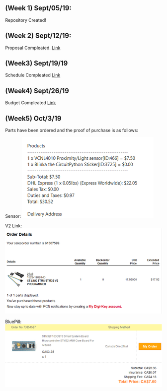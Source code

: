 (Week 1) Sept/05/19:
-----------
Repository Created!

(Week 2) Sept/12/19:
-----------
Proposal Compleated. [Link](https://github.com/asperham/Parts-Crib/blob/master/Documentation/ProjectProposal%20Colin%20LeDonne%20Parts%20Crib.pdf)

(Week3) Sept/19/19
------------
Schedule Compleated [Link](https://github.com/asperham/Parts-Crib/blob/master/Documentation/Colin%20Project%20Schedual.mpp)

(Week4) Sept/26/19
-----------
Budget Compleated [Link](https://github.com/asperham/Parts-Crib/blob/master/Documentation/Budget.xlsx)

(Week5) Oct/3/19
-----------
Parts have been ordered and the proof of purchase is as follows:

Sensor:
![Image of Sensor](https://github.com/asperham/Parts-Crib/blob/master/Images/Sensor.png)

V2 Link:
![Image of V2 link](https://github.com/asperham/Parts-Crib/blob/master/Images/V2.png)

BluePill:
![Image of M32 breakout](https://github.com/asperham/Parts-Crib/blob/master/Images/M32.png)
